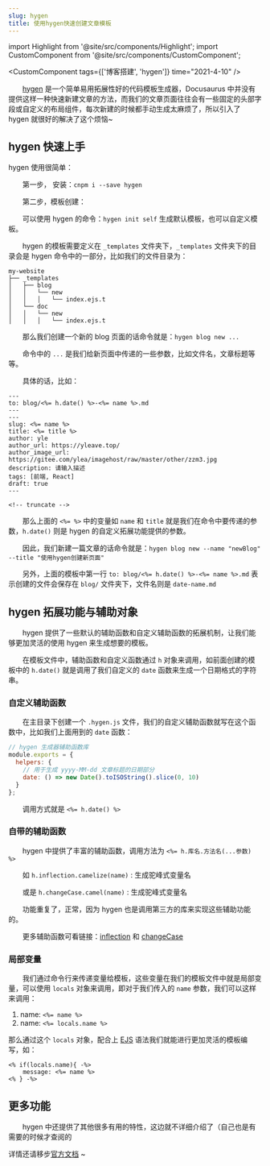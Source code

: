 ```yaml
---
slug: hygen
title: 使用hygen快速创建文章模板
---
```


import Highlight from '@site/src/components/Highlight';
import CustomComponent from '@site/src/components/CustomComponent';

<CustomComponent tags={['博客搭建', 'hygen']} time="2021-4-10" />

&emsp;&emsp;[hygen](https://www.hygen.io/) 是一个简单易用拓展性好的代码模板生成器，Docusaurus 中并没有提供这样一种快速新建文章的方法，而我们的文章页面往往会有一些固定的头部字段或自定义的布局组件，每次新建的时候都手动生成太麻烦了，所以引入了 hygen 就很好的解决了这个烦恼~


## hygen 快速上手

hygen 使用很简单：

&emsp;&emsp;第一步， 安装：`cnpm i --save hygen`

&emsp;&emsp;第二步，模板创建：

&emsp;&emsp;可以使用 hygen 的命令：`hygen init self` 生成默认模板，也可以自定义模板。

&emsp;&emsp;hygen 的模板需要定义在 `_templates` 文件夹下，`_templates` 文件夹下的目录会是 hygen 命令中的一部分，比如我们的文件目录为：

```
my-website
├── _templates
│   ├── blog
│   │	└── new
│   │	│	└── index.ejs.t
│   └── doc
│   │	└── new
│   │	│	└── index.ejs.t
```

&emsp;&emsp;那么我们创建一个新的 blog 页面的话命令就是：`hygen blog new ...`

&emsp;&emsp;命令中的 `...` 是我们给新页面中传递的一些参数，比如文件名，文章标题等等。

&emsp;&emsp;具体的话，比如：


```ejs title="_tmplates/blog/new/index.ejs.t"
---
to: blog/<%= h.date() %>-<%= name %>.md
---
---
slug: <%= name %>
title: <%= title %>
author: yle
author_url: https://yleave.top/
author_image_url: https://gitee.com/ylea/imagehost/raw/master/other/zzm3.jpg
description: 请输入描述
tags: [前端, React]
draft: true
---

<!-- truncate -->
```

&emsp;&emsp;那么上面的 `<%= %>` 中的变量如 `name` 和 `title` 就是我们在命令中要传递的参数，`h.date()` 则是 hygen 的自定义拓展功能提供的参数。

&emsp;&emsp;因此，我们新建一篇文章的话命令就是：`hygen blog new --name "newBlog" --title "使用hygen创建新页面"`

&emsp;&emsp;另外，上面的模板中第一行 `to: blog/<%= h.date() %>-<%= name %>.md` 表示创建的文件会保存在 `blog/` 文件夹下，文件名则是 `date-name.md`
 

## hygen 拓展功能与辅助对象

&emsp;&emsp;hygen 提供了一些默认的辅助函数和自定义辅助函数的拓展机制，让我们能够更加灵活的使用 hygen 来生成想要的模板。

&emsp;&emsp;在模板文件中，辅助函数和自定义函数通过 `h` 对象来调用，如前面创建的模板中的 `h.date()` 就是调用了我们自定义的 `date` 函数来生成一个日期格式的字符串。

### 自定义辅助函数

&emsp;&emsp;在主目录下创建一个 `.hygen.js` 文件，我们的自定义辅助函数就写在这个函数中，比如我们上面用到的 `date` 函数：

```js title=".hygen.js"
// hygen 生成器辅助函数库
module.exports = {
  helpers: {
    // 用于生成 yyyy-MM-dd 文章标题的日期部分
    date: () => new Date().toISOString().slice(0, 10)
  }
};

```

&emsp;&emsp;调用方式就是 `<%= h.date() %>`



### 自带的辅助函数

&emsp;&emsp;hygen 中提供了丰富的辅助函数，调用方法为 `<%= h.库名.方法名(...参数) %>`

&emsp;&emsp;如 `h.inflection.camelize(name)` : 生成驼峰式变量名

&emsp;&emsp;或是 `h.changeCase.camel(name)` : 生成驼峰式变量名

&emsp;&emsp;功能重复了，正常，因为 hygen 也是调用第三方的库来实现这些辅助功能的。

&emsp;&emsp;更多辅助函数可看链接：[inflection](https://github.com/dreamerslab/node.inflection) 和 [changeCase](https://github.com/blakeembrey/change-case)


### 局部变量

&emsp;&emsp;我们通过命令行来传递变量给模板，这些变量在我们的模板文件中就是局部变量，可以使用 `locals` 对象来调用，即对于我们传入的 `name` 参数，我们可以这样来调用：

1. name: `<%= name %>`
2. name: `<%= locals.name %>`

那么通过这个 `locals` 对象，配合上 [EJS](https://github.com/mde/ejs) 语法我们就能进行更加灵活的模板编写，如：

```ejs
<% if(locals.name){ -%>
    message: <%= name %>
<% } -%>
```


## 更多功能

&emsp;&emsp;hygen 中还提供了其他很多有用的特性，这边就不详细介绍了（自己也是有需要的时候才查阅的

详情还请移步[官方文档](https://www.hygen.io/) ~


